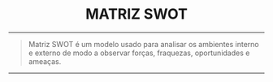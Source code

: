 <center>

# MATRIZ SWOT

</center>

---

> Matriz SWOT é um modelo usado para analisar os ambientes interno e externo de modo a observar forças, fraquezas, oportunidades e ameaças.

---

<center>
<img src="https://raw.githubusercontent.com/Hunter104/requisitos-quintoandar-2024.1/main/docs/assets/swot.png>
<center/>
